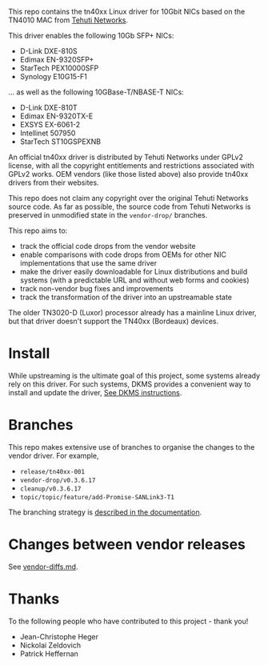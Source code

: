 
This repo contains the tn40xx Linux driver for 10Gbit NICs based on the TN4010 MAC from [Tehuti Networks](http://www.tehutinetworks.net).

This driver enables the following 10Gb SFP+ NICs:
- D-Link DXE-810S
- Edimax EN-9320SFP+
- StarTech PEX10000SFP
- Synology E10G15-F1

... as well as the following 10GBase-T/NBASE-T NICs:
- D-Link DXE-810T
- Edimax EN-9320TX-E
- EXSYS EX-6061-2
- Intellinet 507950
- StarTech ST10GSPEXNB

An official tn40xx driver is distributed by Tehuti Networks under GPLv2 license, with all the copyright entitlements and restrictions associated with GPLv2 works. OEM vendors (like those listed above) also provide tn40xx drivers from their websites.

This repo does not claim any copyright over the original Tehuti Networks source code. As far as possible, the source code from Tehuti Networks is preserved in unmodified state in the `vendor-drop/` branches.

This repo aims to:
- track the official code drops from the vendor website
- enable comparisons with code drops from OEMs for other NIC implementations that use the same driver
- make the driver easily downloadable for Linux distributions and build systems (with a predictable URL and without web forms and cookies)
- track non-vendor bug fixes and improvements
- track the transformation of the driver into an upstreamable state

The older TN3020-D (Luxor) processor already has a mainline Linux driver, but that driver doesn't support the TN40xx (Bordeaux) devices.

# Install

While upstreaming is the ultimate goal of this project, some systems already rely on this driver. For such systems, DKMS provides a convenient way to install and update the driver, [See DKMS instructions](docs/dkms.md).

# Branches

This repo makes extensive use of branches to organise the changes to the vendor driver. For example,
- `release/tn40xx-001`
- `vendor-drop/v0.3.6.17`
- `cleanup/v0.3.6.17`
- `topic/topic/feature/add-Promise-SANLink3-T1`

The branching strategy is [described in the documentation](docs/branches.md).

# Changes between vendor releases

See  [vendor-diffs.md](docs/vendor-diffs.md).

# Thanks

To the following people who have contributed to this project - thank you!
- Jean-Christophe Heger
- Nickolai Zeldovich
- Patrick Heffernan
